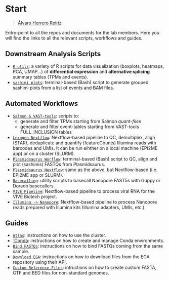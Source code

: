 # Start

> [Álvaro Herrero Reiriz](https://github.com/a-hr/)

Entry-point to all the repos and documents for the lab members. Here you will find the links to all the relevant scripts, workflows and guides.

## Downstream Analysis Scripts

- [`R utils`](https://github.com/a-hr/R-utils): a variety of R scripts for data visualization (boxplots, heatmaps, PCA, UMAP...) of **differential expression** and **alternative splicing** summary tables (TPMs and events).
- [`sashimi plots`](https://github.com/a-hr/sashimiplots): terminal-based (Bash) script to generate grouped sashimi plots from a list of events and BAM files.


## Automated Workflows

- [`Salmon & VAST-tools`](https://github.com/a-hr/Salmon-VAST_tools): scripts to:
  - generate and filter TPMs starting from Salmon *quant-files*
  - generate and filter event-tables starting from VAST-tools FULL_INCLUSION tables
- [`Lexogen Nextflow`](https://github.com/a-hr/lexogen_pipeline): Nextflow-based pipeline to QC, demultiplex, align (STAR), deduplicate and quantify (featureCounts) Illumina reads with barcodes and UMIs. It can be run eihther on a local machine (EPI2ME app) or on a cluster (SLURM).
- [`Plasmidsaurus Worflow`](https://github.com/a-hr/plasmidsaurus_workflow): terminal-based (Bash) script to QC, align and plot (sashimis) FASTQs from Plasmidsaurus.
- [`Plasmidsaurus Nextflow`](https://github.com/a-hr/plasmidsaurus_nextflow): same as the above, but Nextflow-based (i.e. EPI2ME app or SLURM).
- [`Basecalling`](https://github.com/a-hr/basecalling): utility scripts to basecall Nanopore FAST5s with Guppy or Dorado basecallers.
- [`VIVE Pipeline`](https://github.com/a-hr/vive-pipeline): Nextflow-based pipeline to process viral RNA for the VIVE Biotech project.
- [`Illumina -> Nanopore`](https://github.com/a-hr/illumina2nanopore): Nextflow-based pipeline to process Nanopore reads prepared with Illumina kits (Illumina adapters, UMIs, etc.).

## Guides

- [`Atlas`](https://github.com/blazquezlab/1-Access-to-Atlas-and-Instructions): instructions on how to use the cluster.
- [`Conda](https://github.com/blazquezlab/conda_envs): instructions on how to create and manage Conda environments.
- [`Bind FASTQs`](https://github.com/a-hr/binding_FASTQs): instructions on how to bind FASTQs coming from the same sample.
- [`Download EGA`](https://github.com/a-hr/download_pyega): instructions on how to download files from the EGA repository using their API.
- [`Custom Reference Files`](https://github.com/a-hr/custom_references): intructions on how to create custom FASTA, GTF and BED files for non-standard genomes.
